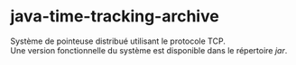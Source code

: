 # java-time-tracking-archive

Système de pointeuse distribué utilisant le protocole TCP.  
Une version fonctionnelle du système est disponible dans le répertoire *jar*.
